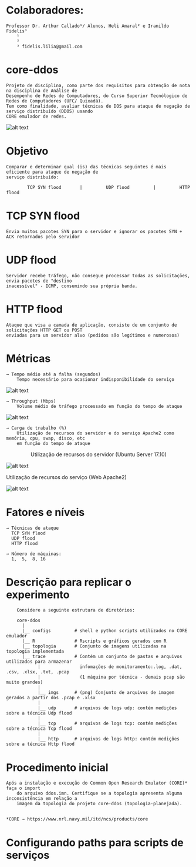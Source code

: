 # Colaboradores: 
    Professor Dr. Arthur Callado¹/ Alunos, Heli Amaral² e Iranildo Fidelis³
    	¹
    	² 
    	³ fidelis.lilia@gmail.com

# core-ddos 
    Projeto de disciplina, como parte dos requisitos para obtenção de nota na disciplina de Análise de 
    Desempenho de Redes de Computadores, do Curso Superior Tecnólogico de Redes de Computadores (UFC/ Quixadá). 
    Tem como finalidade, avaliar técnicas de DOS para ataque de negação de serviço distribuído (DDOS) usando 
    CORE emulador de redes. 
    
![alt text](https://raw.githubusercontent.com/Fid04/core-ddos/master/topo-vf.png)

# Objetivo
    Comparar e determinar qual (is) das técnicas seguintes é mais eficiente para ataque de negação de 
    serviço distribuído:

 			TCP SYN flood       |         UDP flood         |         HTTP flood

# TCP SYN flood 
    Envia muitos pacotes SYN para o servidor e ignorar os pacotes SYN + ACK retornados pelo servidor  

# UDP flood   
    Servidor recebe tráfego, não consegue processar todas as solicitações, envia pacotes de "destino 
    inacessível" - ICMP, consumindo sua própria banda.  

# HTTP flood 
    Ataque que visa a camada de aplicação, consiste de um conjunto de solicitações HTTP GET ou POST 
    enviadas para um servidor alvo (pedidos são legítimos e numerosos)

# Métricas

    → Tempo médio até a falha (segundos)
        Tempo necessário para ocasionar indisponibilidade do serviço

![alt text](https://raw.githubusercontent.com/Fid04/core-ddos/master/R/mtf.png)
                   
    → Throughput (Mbps)              
        Volume médio de tráfego processado em função do tempo de ataque

![alt text](https://raw.githubusercontent.com/Fid04/core-ddos/master/R/vazao.png)
        
    → Carga de trabalho (%)
        Utilização de recursos do servidor e do serviço Apache2 como memória, cpu, swap, disco, etc 
        em função do tempo de ataque 
                  
<center><caption align="top">Utilização de recursos do servidor (Ubuntu Server 17.10)</caption></center>

![alt text](https://raw.githubusercontent.com/Fid04/core-ddos/master/trace/imgs/servidor.png)
                      
<caption align="top">Utilização de recursos do serviço (Web Apache2)</caption>

![alt text](https://raw.githubusercontent.com/Fid04/core-ddos/master/trace/imgs/apache.png)

   
# Fatores e níveis

    → Técnicas de ataque          
      TCP SYN flood
      UDP flood
      HTTP flood
                   
    → Número de máquinas:  
      1,  5,  8, 16


# Descrição para replicar o experimento

        Considere a seguinte estrutura de diretórios:
        
        core-ddos
          |
          |__ configs         # shell e python scripts utilizados no CORE emulador
          |__ R               # Rscripts e gráficos gerados com R  
          |__ topologia       # Conjunto de imagens utilizadas na topologia implementada 
          |__ trace           # Contém um conjunto de pastas e arquivos utilizados para armazenar 
                |               infomações de monitoramento:.log, .dat, .csv, .xlsx, .txt, .pcap 
                |               (1 máquina por técnica - demais pcap são muito grandes)                    
                |                
                |__ imgs      # (png) Conjunto de arquivos de imagem gerados a partir dos .pcap e .xlsx 
                |
                |__ udp       # arquivos de logs udp: contém medições sobre a técnica Udp flood
                |
                |__ tcp       # arquivos de logs tcp: contém medições sobre a técnica Tcp flood
                |
                |__ http      # arquivos de logs http: contém medições sobre a técnica Http flood
                
             
                    
# Procedimento inicial 

  	Após a instalação e execução do Common Open Research Emulator (CORE)* faça o import
        do arquivo ddos.imn. Certifique se a topologia apresenta alguma inconsistência em relação a 
        imagem da topologia do projeto core-ddos (topologia-planejada).


  	*CORE → https://www.nrl.navy.mil/itd/ncs/products/core 

# Configurando paths para scripts de serviços





